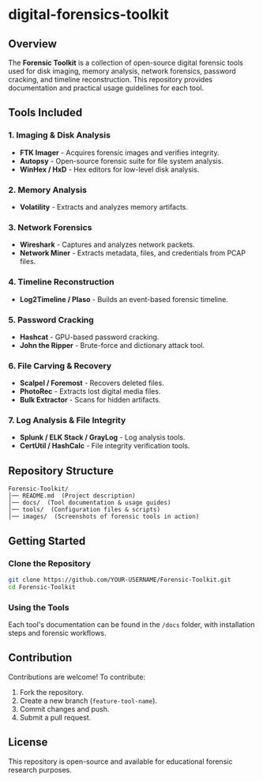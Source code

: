 # digital-forensics-toolkit

## Overview
The **Forensic Toolkit** is a collection of open-source digital forensic tools used for disk imaging, memory analysis, network forensics, password cracking, and timeline reconstruction. This repository provides documentation and practical usage guidelines for each tool.

## Tools Included

### **1. Imaging & Disk Analysis**
- **FTK Imager** - Acquires forensic images and verifies integrity.
- **Autopsy** - Open-source forensic suite for file system analysis.
- **WinHex / HxD** - Hex editors for low-level disk analysis.

### **2. Memory Analysis**
- **Volatility** - Extracts and analyzes memory artifacts.

### **3. Network Forensics**
- **Wireshark** - Captures and analyzes network packets.
- **Network Miner** - Extracts metadata, files, and credentials from PCAP files.

### **4. Timeline Reconstruction**
- **Log2Timeline / Plaso** - Builds an event-based forensic timeline.

### **5. Password Cracking**
- **Hashcat** - GPU-based password cracking.
- **John the Ripper** - Brute-force and dictionary attack tool.

### **6. File Carving & Recovery**
- **Scalpel / Foremost** - Recovers deleted files.
- **PhotoRec** - Extracts lost digital media files.
- **Bulk Extractor** - Scans for hidden artifacts.

### **7. Log Analysis & File Integrity**
- **Splunk / ELK Stack / GrayLog** - Log analysis tools.
- **CertUtil / HashCalc** - File integrity verification tools.

## Repository Structure
```
Forensic-Toolkit/
│── README.md  (Project description)
│── docs/  (Tool documentation & usage guides)
│── tools/  (Configuration files & scripts)
│── images/  (Screenshots of forensic tools in action)
```

## Getting Started
### **Clone the Repository**
```sh
git clone https://github.com/YOUR-USERNAME/Forensic-Toolkit.git
cd Forensic-Toolkit
```

### **Using the Tools**
Each tool's documentation can be found in the `/docs` folder, with installation steps and forensic workflows.

## Contribution
Contributions are welcome! To contribute:
1. Fork the repository.
2. Create a new branch (`feature-tool-name`).
3. Commit changes and push.
4. Submit a pull request.

## License
This repository is open-source and available for educational forensic research purposes.
